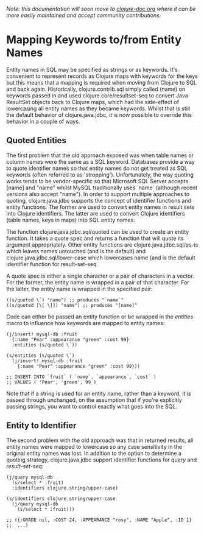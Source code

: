 *Note: this documentation will soon move to [clojure-doc.org](http://clojure-doc.org) where it can be more easily maintained and accept community contributions.*

# Mapping Keywords to/from Entity Names
Entity names in SQL may be specified as strings or as keywords. It's convenient to represent records as Clojure maps with keywords for the keys but this means that a mapping is required when moving from Clojure to SQL and back again. Historically, clojure.contrib.sql simply called (name) on keywords passed in and used clojure.core/resultset-seq to convert Java ResultSet objects back to Clojure maps, which had the side-effect of lowercasing all entity names as they became keywords. Whilst that is still the default behavior of clojure.java.jdbc, it is now possible to override this behavior in a couple of ways.
## Quoted Entities
The first problem that the old approach exposed was when table names or column names were the same as a SQL keyword. Databases provide a way to quote identifier names so that entity names do not get treated as SQL keywords (often referred to as 'stropping'). Unfortunately, the way quoting works tends to be vendor-specific so that Microsoft SQL Server accepts \[name\] and "name" whilst MySQL traditionally uses \`name\` (although recent versions also accept "name"). In order to support multiple approaches to quoting, clojure.java.jdbc supports the concept of identifier functions and entity functions. The former are used to convert entity names in result sets into Clojure identifiers. The latter are used to convert Clojure identifiers (table names, keys in maps) into SQL entity names.

The function clojure.java.jdbc.sql/quoted can be used to create an entity function. It takes a quote spec and returns a function that will quote its argument appropriately. Other entity functions are clojure.java.jdbc.sql/as-is which leaves names untouched (and is the default) and clojure.java.jdbc.sql/lower-case which lowercases name (and is the default identifier function for result-set-seq.

A quote spec is either a single character or a pair of characters in a vector. For the former, the entity name is wrapped in a pair of that character. For the latter, the entity name is wrapped in the specified pair:

    ((s/quoted \`) "name") ;; produces "`name`"
    ((s/quoted [\[ \]]) "name") ;; produces "[name]"

Code can either be passed an entity function or be wrapped in the *entities* macro to influence how keywords are mapped to entity names:

    (j/insert! mysql-db :fruit
      {:name "Pear" :appearance "green" :cost 99}
      :entities (s/quoted \`))
      
    (s/entities (s/quoted \`)
      (j/insert! mysql-db :fruit
        {:name "Pear" :appearance "green" :cost 99}))

    ;; INSERT INTO `fruit` ( `name`, `appearance`, `cost` )
    ;; VALUES ( 'Pear', 'green', 99 )

Note that if a string is used for an entity name, rather than a keyword, it is passed through unchanged, on the assumption that if you're explicitly passing strings, you want to control exactly what goes into the SQL.
## Entity to Identifier
The second problem with the old approach was that in returned results, all entity names were mapped to lowercase so any case sensitivity in the original entity names was lost. In addition to the option to determine a quoting strategy, clojure.java.jdbc support identifier functions for *query* and *result-set-seq*.

    (j/query mysql-db
      (s/select * :fruit)
      :identifiers clojure.string/upper-case)
    
    (s/identifiers clojure.string/upper-case
      (j/query mysql-db
        (s/select * :fruit)))
    
    ;; ({:GRADE nil, :COST 24, :APPEARANCE "rosy", :NAME "Apple", :ID 1}
    ;;  ...)
